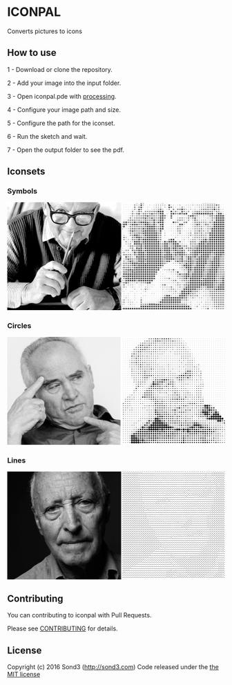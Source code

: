 # ICONPAL

Converts pictures to icons

## How to use

1 - Download or clone the repository.

2 - Add your image into the input folder.

3 - Open iconpal.pde with [processing](https://processing.org/).

4 - Configure your image path and size.

5 - Configure the path for the iconset.

6 - Run the sketch and wait.

7 - Open the output folder to see the pdf.

## Iconsets

### Symbols


![symbols](https://raw.githubusercontent.com/sond3/iconpal/1549d7ba29e63571e5db59382078ad1ecb241fd1/symbols.jpg)


### Circles

![circles](https://raw.githubusercontent.com/sond3/iconpal/e217b381d44ee72056277e60d1d1c7f6a786f976/circles.jpg)


### Lines
![lines](https://raw.githubusercontent.com/sond3/iconpal/e217b381d44ee72056277e60d1d1c7f6a786f976/lines.jpg)


## Contributing
You can contributing to iconpal with Pull Requests.

Please see [CONTRIBUTING](https://github.com/sond3/iconpal/graphs/contributors) for details.


## License
Copyright (c) 2016 Sond3 (http://sond3.com) Code released under the [the MIT license](https://github.com/sond3/iconpal/blob/master/LICENSE)

